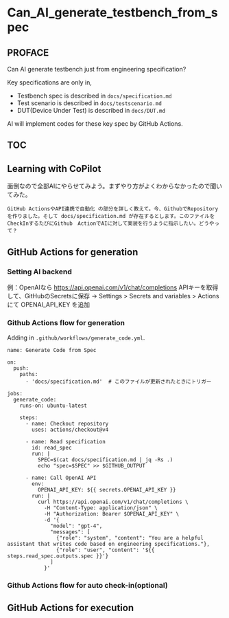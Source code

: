 # Can_AI_generate_testbench_from_spec
## PROFACE
Can AI generate testbench just from engineering specification? 

Key specifications are only in, 
- Testbench spec is described in `docs/specification.md`
- Test scenario is described in `docs/testscenario.md`
- DUT(Device Under Test) is described in `docs/DUT.md`

AI will implement codes for these key spec by GitHub Actions.

## TOC

## Learning with CoPilot
面倒なので全部AIにやらせてみよう。まずやり方がよくわからなかったので聞いてみた。

`GitHub ActionsやAPI連携で自動化 の部分を詳しく教えて。今、GithubでRepositoryを作りました。そして docs/specification.md が存在するとします。このファイルをCheckInするたびにGithub　ActionでAIに対して実装を行うように指示したい。どうやって？`


## GitHub Actions for generation

### Setting AI backend

例：OpenAIなら https://api.openai.com/v1/chat/completions
APIキーを取得して、GitHubのSecretsに保存 → Settings > Secrets and variables > Actions にて OPENAI_API_KEY を追加

### Github Actions flow for generation

Adding in `.github/workflows/generate_code.yml`.

```
name: Generate Code from Spec

on:
  push:
    paths:
      - 'docs/specification.md'  # このファイルが更新されたときにトリガー

jobs:
  generate_code:
    runs-on: ubuntu-latest

    steps:
      - name: Checkout repository
        uses: actions/checkout@v4

      - name: Read specification
        id: read_spec
        run: |
          SPEC=$(cat docs/specification.md | jq -Rs .)
          echo "spec=$SPEC" >> $GITHUB_OUTPUT

      - name: Call OpenAI API
        env:
          OPENAI_API_KEY: ${{ secrets.OPENAI_API_KEY }}
        run: |
          curl https://api.openai.com/v1/chat/completions \
            -H "Content-Type: application/json" \
            -H "Authorization: Bearer $OPENAI_API_KEY" \
            -d '{
              "model": "gpt-4",
              "messages": [
                {"role": "system", "content": "You are a helpful assistant that writes code based on engineering specifications."},
                {"role": "user", "content": '${{ steps.read_spec.outputs.spec }}'}
              ]
            }'
```


### Github Actions flow for auto check-in(optional)

## GitHub Actions for execution


